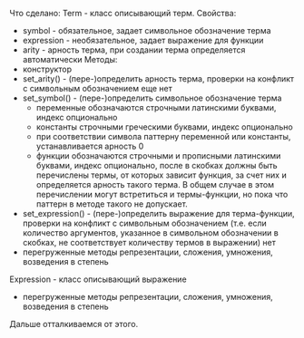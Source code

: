 Что сделано:
Term - класс описывающий терм. 
Свойства:
* symbol - обязательное, задает символьное обозначение терма
* expression - необязательное, задает выражение для функции
* arity - арность терма, при создании терма определяется автоматически
Методы:
* конструктор
* set_arity() - (пере-)определить арность терма, проверки на конфликт с символьным обозначением еще нет
* set_symbol() - (пере-)определить символьное обозначение терма
	* переменные обозначаются строчными латинскими буквами, индекс опционально
	* константы строчными греческими буквами, индекс опционально
	* при соответствии символа паттерну переменной или константы, устанавливается арность 0
	* функции обозначаются строчными и прописными латинскими буквами, индекс опционально, после в скобках должны быть перечислены термы, от которых зависит функция, за счет них и определяется арность такого терма. В общем случае в этом перечислении могут встретиться и термы-функции, но пока что паттерн в методе такого не допускает.
* set_expression() - (пере-)определить выражение для терма-функции, проверки на конфликт с символьным обозначением (т.е. если количество аргументов, указанное в символьном обозначении в скобках, не соответствует количеству термов в выражении) нет
* перегруженные методы репрезентации, сложения, умножения, возведения в степень

Expression - класс описывающий выражение
* перегруженные методы репрезентации, сложения, умножения, возведения в степень

Дальше отталкиваемся от этого.
